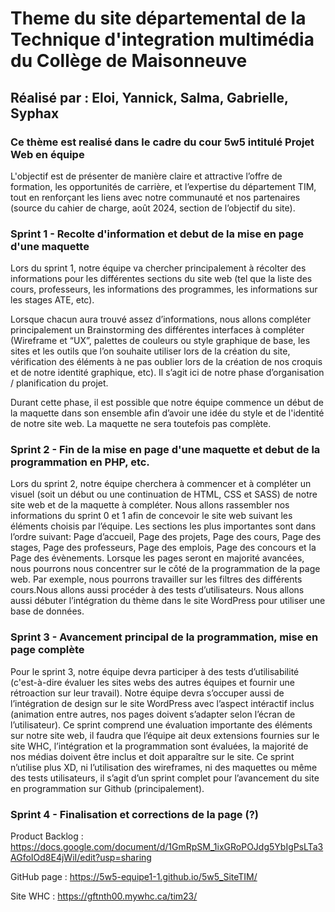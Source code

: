 # Theme du site départemental de la Technique d'integration multimédia du Collège de Maisonneuve

## Réalisé par : Eloi, Yannick, Salma, Gabrielle, Syphax

### Ce thème est realisé dans le cadre du cour 5w5 intitulé Projet Web en équipe

L'objectif est de présenter de manière claire et attractive l’offre de formation, les opportunités de carrière, et l’expertise du département TIM, tout en renforçant les liens avec notre communauté et nos partenaires (source du cahier de charge, août 2024, section de l’objectif du site).

### Sprint 1 - Recolte d'information et debut de la mise en page d'une maquette
Lors du sprint 1, notre équipe va chercher principalement à récolter des informations pour les différentes sections du site web (tel que la liste des cours, professeurs, les informations des programmes, les informations sur les stages ATE, etc). 

Lorsque chacun aura trouvé assez d’informations, nous allons compléter principalement un Brainstorming des différentes interfaces à compléter (Wireframe et “UX”, palettes de couleurs ou style graphique de base, les sites et les outils que l’on souhaite utiliser lors de la création du site, vérification des éléments à ne pas oublier lors de la création de nos croquis et de notre identité graphique, etc). Il s’agit ici de notre phase d’organisation / planification du projet.

Durant cette phase, il est possible que notre équipe commence un début de la maquette dans son ensemble afin d’avoir une idée du style et de l'identité de notre site web. La maquette ne sera toutefois pas complète.

### Sprint 2 - Fin de la mise en page d'une maquette et debut de la programmation en PHP, etc.
Lors du sprint 2, notre équipe cherchera à commencer et à compléter un visuel (soit un début ou une continuation de HTML, CSS et SASS) de notre site web et de la maquette à compléter. Nous allons rassembler nos informations du sprint 0 et 1 afin de concevoir le site web suivant les éléments choisis par l’équipe. Les sections les plus importantes sont dans l’ordre suivant: Page d’accueil, Page des projets, Page des cours, Page des stages, Page des professeurs, Page des emplois, Page des concours et la Page des évènements. Lorsque les pages seront en majorité avancées, nous pourrons nous concentrer sur le côté de la programmation de la page web. Par exemple, nous pourrons travailler sur les filtres des différents cours.Nous allons aussi procéder à des tests d’utilisateurs. Nous allons aussi débuter l’intégration du thème dans le site WordPress pour utiliser une base de données. 

### Sprint 3 - Avancement principal de la programmation, mise en page complète
Pour le sprint 3, notre équipe devra participer à des tests d’utilisabilité (c'est-à-dire évaluer les sites webs des autres équipes et fournir une rétroaction sur leur travail). Notre équipe devra s’occuper aussi de l’intégration de design sur le site WordPress avec l’aspect intéractif inclus (animation entre autres, nos pages doivent s’adapter selon l’écran de l’utilisateur). Ce sprint comprend une évaluation importante des éléments sur notre site web, il faudra que l’équipe ait deux extensions fournies sur le site WHC, l’intégration et la programmation sont évaluées, la majorité de nos médias doivent être inclus et doit apparaître sur le site. Ce sprint n’utilise plus XD, ni l’utilisation des wireframes, ni des maquettes ou même des tests utilisateurs, il s’agit d’un sprint complet pour l’avancement du site en programmation sur Github (principalement). 

### Sprint 4 - Finalisation et corrections de la page (?)

Product Backlog : https://docs.google.com/document/d/1GmRpSM_1ixGRoPOJdg5YbIgPsLTa3AGfoIOd8E4jWiI/edit?usp=sharing

GitHub page : https://5w5-equipe1-1.github.io/5w5_SiteTIM/

Site WHC : https://gftnth00.mywhc.ca/tim23/

